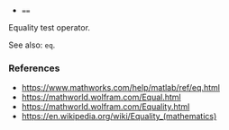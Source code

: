 * `==`

Equality test operator.

See also: `eq`.

### References

* https://www.mathworks.com/help/matlab/ref/eq.html
* https://mathworld.wolfram.com/Equal.html
* https://mathworld.wolfram.com/Equality.html
* https://en.wikipedia.org/wiki/Equality_(mathematics)
